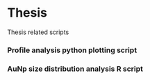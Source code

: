 # Thesis
Thesis related scripts

### Profile analysis python plotting script

### AuNp size distribution analysis R script
